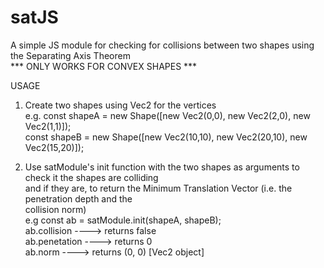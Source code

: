 # satJS
A simple JS module for checking for collisions between two shapes using the Separating Axis Theorem  
*** ONLY WORKS FOR CONVEX SHAPES ***  

USAGE

1. Create two shapes using Vec2 for the vertices  
     e.g. const shapeA = new Shape([new Vec2(0,0), new Vec2(2,0), new Vec2(1,1)]);  
          const shapeB = new Shape([new Vec2(10,10), new Vec2(20,10), new Vec2(15,20)]);  
          
2. Use satModule's init function with the two shapes as arguments to check it the shapes are colliding  
   and if they are, to return the Minimum Translation Vector (i.e. the penetration depth and the  
   collision norm)  
     e.g const ab = satModule.init(shapeA, shapeB);  
         ab.collision     ----> returns false  
         ab.penetation    ----> returns 0  
         ab.norm          ----> returns (0, 0) [Vec2 object]  
